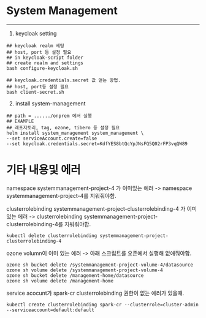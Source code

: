 # System Management
---

1. keycloak setting
```console
## keycloak realm 세팅 
## host, port 등 설정 필요
## in keycloak-script folder
## create realm and settings 
bash configure-keycloak.sh
```

```console
## keycloak.credentials.secret 값 얻는 방법.
## host, port등 설정 필요
bash client-secret.sh
```

2. install system-management
```console
## path = ....../onprem 에서 실행
## EXAMPLE
## 레포지토리, tag, ozone, tibero 등 설정 필요
helm install system_management system_management \
--set serviceAccount.create=false
--set keycloak.credentials.secret=KdfYES8btQcYpJNsFQ5Q02rFP3vqQW89 
```

# 기타 내용및 에러
namespace systemmanagement-project-4 가 이미있는 에러 -> namespace systemmanagement-project-4를 지워줘야함.

clusterrolebinding systemmanagement-project-clusterrolebinding-4 가 이미있는 에러 -> clusterrolebinding systemmanagement-project-clusterrolebinding-4를 지워줘야함.
```
kubectl delete clusterrolebinding systemmanagement-project-clusterrolebinding-4
```

ozone volumn이 이미 있는 에러 -> 아래 스크립트를 오존에서 실행해 없애줘야함.
```
ozone sh bucket delete /systemmanagement-project-volume-4/datasource
ozone sh volume delete /systemmanagement-project-volume-4
ozone sh bucket delete /management-home/datasource
ozone sh volume delete /management-home
```

service acocunt가 spark-cr clusterrolebinding 권한이 없는 에러가 있을때.
```
kubectl create clusterrolebinding spark-cr --clusterrole=cluster-admin --serviceaccount=default:default
```